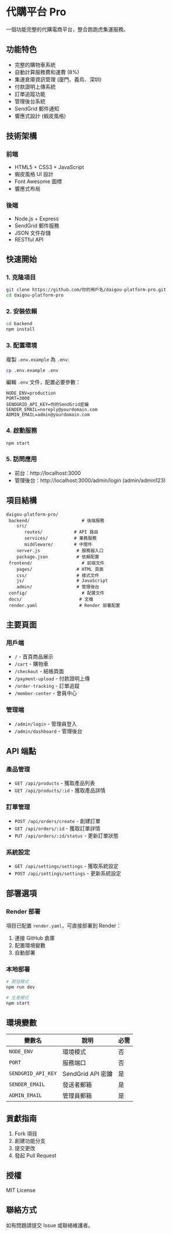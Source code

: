 ﻿# 代購平台 Pro

一個功能完整的代購電商平台，整合跑跑虎集運服務。

## 功能特色

- 完整的購物車系統
- 自動計算服務費和運費 (8%)
- 集運倉庫資訊管理 (廈門、義烏、深圳)
- 付款證明上傳系統
- 訂單追蹤功能
- 管理後台系統
- SendGrid 郵件通知
- 響應式設計 (蝦皮風格)

## 技術架構

### 前端
- HTML5 + CSS3 + JavaScript
- 蝦皮風格 UI 設計
- Font Awesome 圖標
- 響應式布局

### 後端
- Node.js + Express
- SendGrid 郵件服務
- JSON 文件存儲
- RESTful API

## 快速開始

### 1. 克隆項目
```bash
git clone https://github.com/你的用戶名/daigou-platform-pro.git
cd daigou-platform-pro
```

### 2. 安裝依賴
```bash
cd backend
npm install
```

### 3. 配置環境
複製 `.env.example` 為 `.env`:
```bash
cp .env.example .env
```

編輯 `.env` 文件，配置必要參數：
```env
NODE_ENV=production
PORT=3000
SENDGRID_API_KEY=你的SendGrid密鑰
SENDER_EMAIL=noreply@yourdomain.com
ADMIN_EMAIL=admin@yourdomain.com
```

### 4. 啟動服務
```bash
npm start
```

### 5. 訪問應用
- 前台：http://localhost:3000
- 管理後台：http://localhost:3000/admin/login (admin/admin123)

## 項目結構

```
daigou-platform-pro/
 backend/                    # 後端服務
    src/
       routes/            # API 路由
       services/          # 業務服務
       middleware/        # 中間件
    server.js              # 服務器入口
    package.json           # 依賴配置
 frontend/                   # 前端文件
    pages/                 # HTML 頁面
    css/                   # 樣式文件
    js/                    # JavaScript
    admin/                 # 管理後台
 config/                     # 配置文件
 docs/                      # 文檔
 render.yaml                # Render 部署配置
```

## 主要頁面

### 用戶端
- `/` - 首頁商品展示
- `/cart` - 購物車
- `/checkout` - 結帳頁面
- `/payment-upload` - 付款證明上傳
- `/order-tracking` - 訂單追蹤
- `/member-center` - 會員中心

### 管理端
- `/admin/login` - 管理員登入
- `/admin/dashboard` - 管理後台

## API 端點

### 產品管理
- `GET /api/products` - 獲取產品列表
- `GET /api/products/:id` - 獲取產品詳情

### 訂單管理
- `POST /api/orders/create` - 創建訂單
- `GET /api/orders/:id` - 獲取訂單詳情
- `PUT /api/orders/:id/status` - 更新訂單狀態

### 系統設定
- `GET /api/settings/settings` - 獲取系統設定
- `POST /api/settings/settings` - 更新系統設定

## 部署選項

### Render 部署
項目已配置 `render.yaml`，可直接部署到 Render：
1. 連接 GitHub 倉庫
2. 配置環境變數
3. 自動部署

### 本地部署
```bash
# 開發模式
npm run dev

# 生產模式
npm start
```

## 環境變數

| 變數名 | 說明 | 必需 |
|--------|------|------|
| `NODE_ENV` | 環境模式 | 否 |
| `PORT` | 服務端口 | 否 |
| `SENDGRID_API_KEY` | SendGrid API 密鑰 | 是 |
| `SENDER_EMAIL` | 發送者郵箱 | 是 |
| `ADMIN_EMAIL` | 管理員郵箱 | 是 |

## 貢獻指南

1. Fork 項目
2. 創建功能分支
3. 提交更改
4. 發起 Pull Request

## 授權

MIT License

## 聯絡方式

如有問題請提交 Issue 或聯絡維護者。
